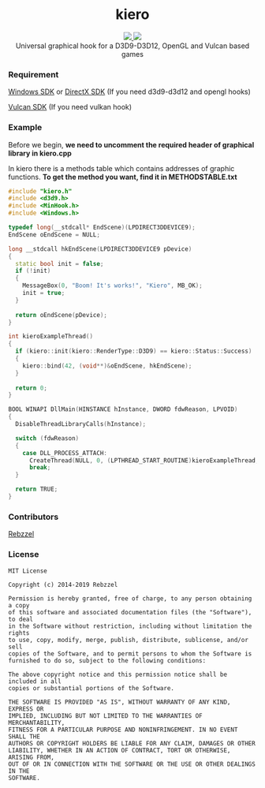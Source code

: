 <h1 align="center">kiero</h1>
<p align="center">
  <a href="https://github.com/Rebzzel/kiero/blob/master/LICENSE">
    <img src="https://img.shields.io/github/license/Rebzzel/kiero.svg?style=flat-square"/>
  </a>  
  <a href="https://github.com/Rebzzel/kiero/stargazers">
    <img src="https://img.shields.io/github/stars/Rebzzel/kiero.svg?style=flat-square"/>
  </a>
  <br>
  Universal graphical hook for a D3D9-D3D12, OpenGL and Vulcan based games
</p>

### Requirement
[Windows SDK](https://www.microsoft.com/en-us/download/details.aspx?id=8279) or [DirectX SDK](https://www.microsoft.com/en-us/download/details.aspx?id=4064) (If you need d3d9-d3d12 and opengl hooks)

[Vulcan SDK](https://www.lunarg.com/vulkan-sdk) (If you need vulkan hook)

### Example
Before we begin, **we need to uncomment the required header of graphical library in kiero.cpp**

In kiero there is a methods table which contains addresses of graphic functions. **To get the method you want, find it in METHODSTABLE.txt**

```C++
#include "kiero.h"
#include <d3d9.h>
#include <MinHook.h>
#include <Windows.h>

typedef long(__stdcall* EndScene)(LPDIRECT3DDEVICE9);
EndScene oEndScene = NULL;

long __stdcall hkEndScene(LPDIRECT3DDEVICE9 pDevice)
{
  static bool init = false;
  if (!init)
  {
    MessageBox(0, "Boom! It's works!", "Kiero", MB_OK);
    init = true;
  }
  
  return oEndScene(pDevice);
}

int kieroExampleThread()
{
  if (kiero::init(kiero::RenderType::D3D9) == kiero::Status::Success)
  {
    kiero::bind(42, (void**)&oEndScene, hkEndScene);
  }
  
  return 0;
}

BOOL WINAPI DllMain(HINSTANCE hInstance, DWORD fdwReason, LPVOID)
{
  DisableThreadLibraryCalls(hInstance);

  switch (fdwReason)
  {
    case DLL_PROCESS_ATTACH:
      CreateThread(NULL, 0, (LPTHREAD_START_ROUTINE)kieroExampleThread, NULL, 0, NULL);
      break;
  }

  return TRUE;
}
```

### Contributors
[Rebzzel](https://github.com/Rebzzel)

### License
```
MIT License

Copyright (c) 2014-2019 Rebzzel

Permission is hereby granted, free of charge, to any person obtaining a copy
of this software and associated documentation files (the "Software"), to deal
in the Software without restriction, including without limitation the rights
to use, copy, modify, merge, publish, distribute, sublicense, and/or sell
copies of the Software, and to permit persons to whom the Software is
furnished to do so, subject to the following conditions:

The above copyright notice and this permission notice shall be included in all
copies or substantial portions of the Software.

THE SOFTWARE IS PROVIDED "AS IS", WITHOUT WARRANTY OF ANY KIND, EXPRESS OR
IMPLIED, INCLUDING BUT NOT LIMITED TO THE WARRANTIES OF MERCHANTABILITY,
FITNESS FOR A PARTICULAR PURPOSE AND NONINFRINGEMENT. IN NO EVENT SHALL THE
AUTHORS OR COPYRIGHT HOLDERS BE LIABLE FOR ANY CLAIM, DAMAGES OR OTHER
LIABILITY, WHETHER IN AN ACTION OF CONTRACT, TORT OR OTHERWISE, ARISING FROM,
OUT OF OR IN CONNECTION WITH THE SOFTWARE OR THE USE OR OTHER DEALINGS IN THE
SOFTWARE.
```
